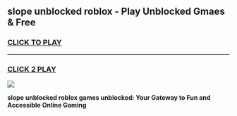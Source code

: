 
## slope unblocked roblox - Play Unblocked Gmaes & Free
<h3>
<a href="https://news.freeplayer.one?title=slope_unblocked_roblox&ref=16F">CLICK TO PLAY</a></h3>
<hr>

<h3>
<a href="https://news.freeplayer.one?title=slope_unblocked_roblox&ref=16F">CLICK 2 PLAY</a>
  
</h3>

<a href="https://news.freeplayer.one?title=slope_unblocked_roblox&ref=16F/"><img src="https://clearcache.store/games.png"></a>


**slope unblocked roblox games unblocked: Your Gateway to Fun and Accessible Online Gaming**
